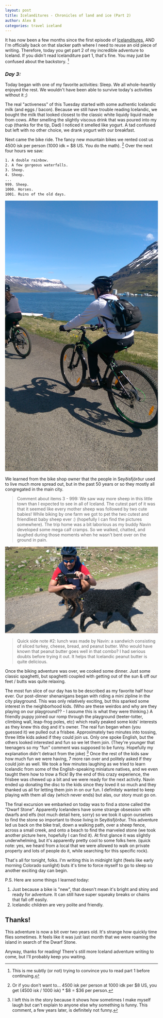 ```yaml
---
layout: post
title: Icelanditures - Chronicles of land and ice (Part 2)
author: Alex B
categories: travel iceland
---
```


It has now been a few months since the first episode of [Icelanditures](http://hencefarthing.blog/2018/03/05/Ice1/), AND I'm officially back on that slacker path where I need to reuse an old piece of writing. Therefore, today you get part 2 of my incredible adventure to Iceland. If you didn't read Icelanditure part 1, that's fine. You may just be confused about the backstory. [^1]

### *Day 3:*
Today began with one of my favorite activities: Sleep. We all whole-heartily enjoyed the rest. We wouldn't have been able to survive today's activities without it ;)

The real "activeness" of this Tuesday started with some authentic Icelandic milk (and eggs / bacon). Because we still have trouble reading Icelandic, we bought the milk that looked closest to the classic white liquidy liquid made from cows. After smelling the slightly viscous drink that was poured into my cup (thanks for the tip, Dad) I noticed it smelled like yogurt. A tad confused but left with no other choice, we drank yogurt with our breakfast.

Next came the bike ride. The fancy new mountain bikes we rented cost us 4500 isk per person (1000 idk = $8 US. You do the math). [^2] Over the next four hours we saw:

    1. A double rainbow.
    2. A few gorgeous waterfalls.
    3. Sheep.
    4. Sheep.
    ...
    999. Sheep.
    1000. Horses.
    1001. Ruins of the old days.

![image](/images/icelanditures/Biking.jpg)

We learned from the bike shop owner that the people in Seyðisfjörður used to live much more spread out, but in the past 50 years or so they mostly all congregated in the main city.

>Comment about items 3 - 999: We saw way more sheep in this little town than I expected to see in all of Iceland. The cutest part of it was that it seemed like every mother sheep was followed by two cute babies! While biking by one farm we got to pet the two cutest and friendliest baby sheep ever :) (hopefully I can find the pictures somewhere). The trip home was a bit laborious as my buddy Navin developed some mega calf cramps. So we walked, chatted, and laughed during those moments when he wasn't bent over on the ground in pain.

![image](/images/icelanditures/Sheep.jpg)

>Quick side note #2: lunch was made by Navin: a sandwich consisting of sliced turkey, cheese, bread, and peanut butter. Who would have known that peanut butter goes well in that combo? I had serious doubts before trying it out. It helps that Icelandic peanut butter is quite delicious.

Once the biking adventure was over, we cooked some dinner. Just some classic spaghetti, but spaghetti coupled with getting out of the sun & off our feet / butts was quite relaxing.

The most fun slice of our day has to be described as my favorite half hour ever. Our post-dinner shenanigans began with riding a mini zipline in the city playground. This was only relatively exciting, but this sparked some interest in the neighborhood kids. (Who are these weirdos and why are they playing on our playground?? - I assume this is what they were thinking.) A friendly puppy joined our romp through the playground (teeter-totter, climbing wall, leap-frog poles, etc) which really peaked some kids' interests as they knew this dog and it's owner. The real fun began when (you guessed it) we pulled out a frisbee. Approximately two minutes into tossing, three little kids asked if they could join us. Only one spoke English, but the others looked interested and fun so we let them join. (They're younger that teenagers so my "fun" comment was supposed to be funny. Hopefully my explanation didn't detract from the joke) [^3] Once the rest of the kids saw how much fun we were having, 7 more ran over and politely asked if they could join as well. We took a few minutes laughing as we tried to learn Icelandic from some of the English-speaking miniature natives, and we even taught them how to trow a flick! By the end of this crazy experience, the frisbee was chewed up a bit and we were ready for the next activity. Navin ended up donating the disc to the kids since they loved it so much and they thanked us all for letting them join in on our fun. I definitely wanted to keep playing with them all day (which never ends) but alas, our story must go on.

The final excursion we embarked on today was to find a stone called the "Dwarf Stone". Apparently Icelanders have some strange obsession with dwarfs and elfs (not much detail here, sorry) so we took it upon ourselves to find the stone so important to those living in Seyðisfjörður. This adventure led us back on the bike trail, down a walking path, over a sheep fence, across a small creek, and onto a beach to find the marveled stone (we took another picture here, hopefully I can find it). At first glance it was slightly underwhelming, but it's apparently pretty cool to some folks here. (quick note: yes, we heard from a local that we were allowed to walk on private property and lots of people do it, while searching for this specific rock).

That's all for tonight, folks. I'm writing this in midnight light (feels like early morning Colorado sunlight) buts it's time to force myself to go to sleep so another exciting day can begin.

P.S. Here are some things I learned today:
1. Just because a bike is "new", that doesn't mean it's bright and shiny and ready for adventure. It can still have super squeaky breaks or chains that fall off easily.
2. Icelandic children are very polite and friendly.

## Thanks!
This adventure is now a bit over two years old. It's strange how quickly time flies sometimes. It feels like it was just last month that we were roaming the island in search of the Dwarf Stone.

Anyway, thanks for reading! There's still more Iceland adventure writing to come, but I'll probably keep you waiting.


[^1]: This is me subtly (or not) trying to convince you to read part 1 before continuing.

[^2]: Or if you don't want to... 4500 isk per person at 1000 idk per $8 US, you get (4500 isk / 1000 isk) * $8 = $36 per person.

[^3]: I left this in the story because it shows how sometimes I make myself laugh but can't explain to anyone else why something is funny. This comment, a few years later, is definitely not funny.